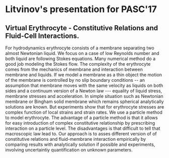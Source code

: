 # Litvinov's presentation for PASC'17

## Virtual Erythrocyte - Constitutive Relations and Fluid-Cell Interactions.

For hydrodynamics erythrocyte consists of a membrane separating two
almost Newtonian liquid. We focus on a case of low Reynolds number and
both liquid are following Stokes equations. Many numerical method do a
good job modeling the Stokes flow. The complexity of the erythrocyte
comes from the mechanics of membrane and interaction between membrane
and liquids. If we model a membrane as a thin object the motion of the
membrane is controlled by no slip boundary conditions -- an assumption
that membrane moves with the same velocity as liquids on both sides
and a continuum version of a Newton law --- equality of liquid stress,
membrane stresses and acceleration. In simple situation such as
Newtonian membrane or Bingham solid membrane which remains spherical
analytically solutions are known. But experiments show that for
erythrocyte stresses are complex function of local strains and strain
rates. We use a particle method to model erythrocyte. The advantage of
a particle method is that it allows for easy introduction of complex
constitutive relationship by prescribing interaction on a particle
level. The disadvantages is that difficult to tell that macroscopic
law lead to. Our approach is to asses different version of of
constitutive relations and fluid-membrane interaction empirically by
comparing results with analytically solution if possible and
experiments, involving uncertaintiy quantification on unknown
parameters.

